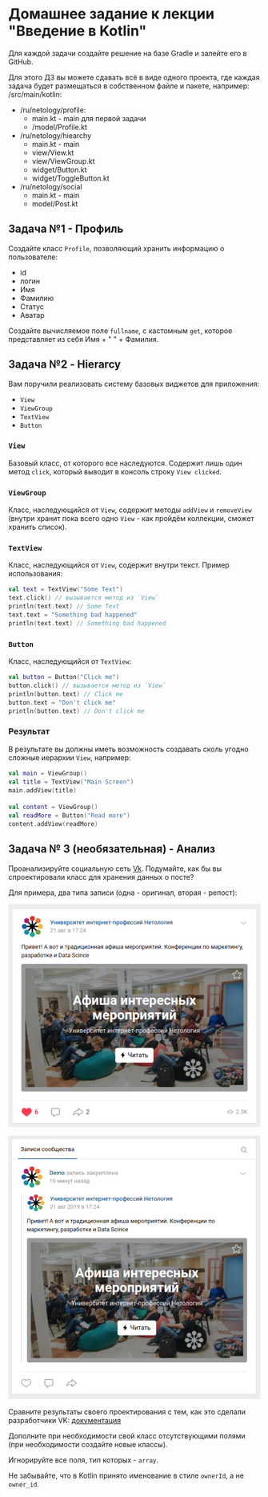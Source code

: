 # Домашнее задание к лекции "Введение в Kotlin"

Для каждой задачи создайте решение на базе Gradle и залейте его в GitHub.

Для этого ДЗ вы можете сдавать всё в виде одного проекта, где каждая задача будет размещаться в собственном файле и пакете, например:
/src/main/kotlin:
- /ru/netology/profile:
    - main.kt - main для первой задачи
    - /model/Profile.kt 
- /ru/netology/hiearchy
    - main.kt - main
    - view/View.kt
    - view/ViewGroup.kt
    - widget/Button.kt
    - widget/ToggleButton.kt
- /ru/netology/social
    - main.kt - main
    - model/Post.kt

## Задача №1 - Профиль

Создайте класс `Profile`, позволяющий хранить информацию о пользователе:
* id
* логин
* Имя
* Фамилию
* Статус
* Аватар

Создайте вычисляемое поле `fullname`, с кастомным `get`, которое представляет из себя Имя + " " + Фамилия.

## Задача №2 - Hierarcy

Вам поручили реализовать систему базовых виджетов для приложения:
- `View`
- `ViewGroup`
- `TextView`
- `Button`

### `View`

Базовый класс, от которого все наследуются. Содержит лишь один метод `click`, который выводит в консоль строку `View clicked`.

### `ViewGroup`

Класс, наследующийся от `View`, содержит методы `addView` и `removeView` (внутри хранит пока всего одно `View` - как пройдём коллекции, сможет хранить список).

### `TextView`

Класс, наследующийся от `View`, содержит внутри текст. Пример использования:
```kotlin
val text = TextView("Some Text")
text.click() // вызывается метод из `View`
println(text.text) // Some Text
text.text = "Something bad happened"
println(text.text) // Something bad happened
```

### `Button`

Класс, наследующийся от `TextView`:
```kotlin
val button = Button("Click me")
button.click() // вызывается метод из `View`
println(button.text) // Click me
button.text = "Don't click me"
println(button.text) // Don't click me
```

### Результат

В результате вы должны иметь возможность создавать сколь угодно сложные иерархии `View`, например:

```kotlin
val main = ViewGroup()
val title = TextView("Main Screen")
main.addView(title)

val content = ViewGroup()
val readMore = Button("Read more")
content.addView(readMore)
```


## Задача № 3 (необязательная) - Анализ

Проанализируйте социальную сеть [Vk](https://vk.com/netology). Подумайте, как бы вы спроектировали класс для хранения данных о посте?

Для примера, два типа записи (одна - оригинал, вторая - репост):

![](./vk/regular.png)

![](./vk/repost.png)

Сравните результаты своего проектирования с тем, как это сделали разработчики VK: [документация](https://vk.com/dev/objects/post)

Дополните при необходимости свой класс отсутствующими полями (при необходимости создайте новые классы).

Игнорируйте все поля, тип которых - `array`.

Не забывайте, что в Kotlin принято именование в стиле `ownerId`, а не `owner_id`.
